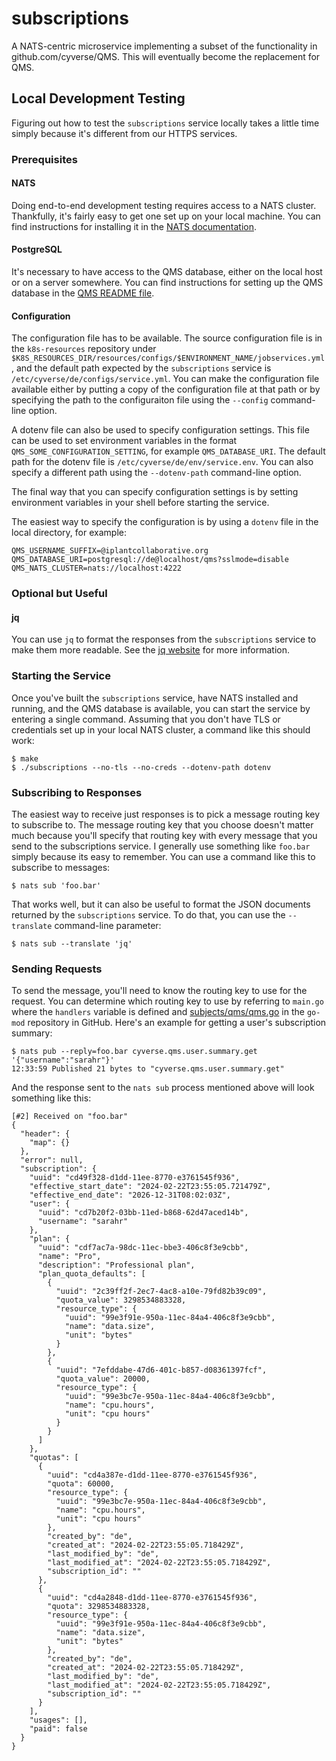 # subscriptions

A NATS-centric microservice implementing a subset of the functionality in github.com/cyverse/QMS. This will eventually
become the replacement for QMS.

## Local Development Testing

Figuring out how to test the `subscriptions` service locally takes a little time simply because it's different from our
HTTPS services.

### Prerequisites

#### NATS

Doing end-to-end development testing requires access to a NATS cluster. Thankfully, it's fairly easy to get one set up
on your local machine. You can find instructions for installing it in the [NATS documentation][1].

#### PostgreSQL

It's necessary to have access to the QMS database, either on the local host or on a server somewhere. You can find
instructions for setting up the QMS database in the [QMS README file][2].

#### Configuration

The configuration file has to be available. The source configuration file is in the `k8s-resources` repository under
`$K8S_RESOURCES_DIR/resources/configs/$ENVIRONMENT_NAME/jobservices.yml`, and the default path expected by the
`subscriptions` service is `/etc/cyverse/de/configs/service.yml`. You can make the configuration file available either
by putting a copy of the configuration file at that path or by specifying the path to the configuraiton file using the
`--config` command-line option.

A dotenv file can also be used to specify configuration settings. This file can be used to set environment variables
in the format `QMS_SOME_CONFIGURATION_SETTING`, for example `QMS_DATABASE_URI`. The default path for the dotenv file
is `/etc/cyverse/de/env/service.env`. You can also specify a different path using the `--dotenv-path` command-line
option.

The final way that you can specify configuration settings is by setting environment variables in your shell before
starting the service.

The easiest way to specify the configuration is by using a `dotenv` file in the local directory, for example:

```
QMS_USERNAME_SUFFIX=@iplantcollaborative.org
QMS_DATABASE_URI=postgresql://de@localhost/qms?sslmode=disable
QMS_NATS_CLUSTER=nats://localhost:4222
```

### Optional but Useful

#### jq

You can use `jq` to format the responses from the `subscriptions` service to make them more readable. See the
[jq website][3] for more information.

### Starting the Service

Once you've built the `subscriptions` service, have NATS installed and running, and the QMS database is available, you
can start the service by entering a single command. Assuming that you don't have TLS or credentials set up in your
local NATS cluster, a command like this should work:

```
$ make
$ ./subscriptions --no-tls --no-creds --dotenv-path dotenv
```

### Subscribing to Responses

The easiest way to receive just responses is to pick a message routing key to subscribe to. The message routing key
that you choose doesn't matter much because you'll specify that routing key with every message that you send to the
subscriptions service. I generally use something like `foo.bar` simply because its easy to remember. You can use a
command like this to subscribe to messages:

```
$ nats sub 'foo.bar'
```

That works well, but it can also be useful to format the JSON documents returned by the `subscriptions` service. To do
that, you can use the `--translate` command-line parameter:

```
$ nats sub --translate 'jq'
```

### Sending Requests

To send the message, you'll need to know the routing key to use for the request. You can determine which routing key to
use by referring to `main.go` where the `handlers` variable is defined and [subjects/qms/qms.go][4] in the `go-mod`
repository in GitHub. Here's an example for getting a user's subscription summary:

```
$ nats pub --reply=foo.bar cyverse.qms.user.summary.get '{"username":"sarahr"}'
12:33:59 Published 21 bytes to "cyverse.qms.user.summary.get"
```

And the response sent to the `nats sub` process mentioned above will look something like this:

```
[#2] Received on "foo.bar"
{
  "header": {
    "map": {}
  },
  "error": null,
  "subscription": {
    "uuid": "cd49f328-d1dd-11ee-8770-e3761545f936",
    "effective_start_date": "2024-02-22T23:55:05.721479Z",
    "effective_end_date": "2026-12-31T08:02:03Z",
    "user": {
      "uuid": "cd7b20f2-03bb-11ed-b868-62d47aced14b",
      "username": "sarahr"
    },
    "plan": {
      "uuid": "cdf7ac7a-98dc-11ec-bbe3-406c8f3e9cbb",
      "name": "Pro",
      "description": "Professional plan",
      "plan_quota_defaults": [
        {
          "uuid": "2c39ff2f-2ec7-4ac8-a10e-79fd82b39c09",
          "quota_value": 3298534883328,
          "resource_type": {
            "uuid": "99e3f91e-950a-11ec-84a4-406c8f3e9cbb",
            "name": "data.size",
            "unit": "bytes"
          }
        },
        {
          "uuid": "7efddabe-47d6-401c-b857-d08361397fcf",
          "quota_value": 20000,
          "resource_type": {
            "uuid": "99e3bc7e-950a-11ec-84a4-406c8f3e9cbb",
            "name": "cpu.hours",
            "unit": "cpu hours"
          }
        }
      ]
    },
    "quotas": [
      {
        "uuid": "cd4a387e-d1dd-11ee-8770-e3761545f936",
        "quota": 60000,
        "resource_type": {
          "uuid": "99e3bc7e-950a-11ec-84a4-406c8f3e9cbb",
          "name": "cpu.hours",
          "unit": "cpu hours"
        },
        "created_by": "de",
        "created_at": "2024-02-22T23:55:05.718429Z",
        "last_modified_by": "de",
        "last_modified_at": "2024-02-22T23:55:05.718429Z",
        "subscription_id": ""
      },
      {
        "uuid": "cd4a2848-d1dd-11ee-8770-e3761545f936",
        "quota": 3298534883328,
        "resource_type": {
          "uuid": "99e3f91e-950a-11ec-84a4-406c8f3e9cbb",
          "name": "data.size",
          "unit": "bytes"
        },
        "created_by": "de",
        "created_at": "2024-02-22T23:55:05.718429Z",
        "last_modified_by": "de",
        "last_modified_at": "2024-02-22T23:55:05.718429Z",
        "subscription_id": ""
      }
    ],
    "usages": [],
    "paid": false
  }
}
```

[1]: https://docs.nats.io/running-a-nats-service/introduction/installation
[2]: https://github.com/cyverse/QMS
[3]: https://jqlang.github.io/jq/
[4]: https://github.com/cyverse-de/go-mod/blob/main/subjects/qms/qms.go
